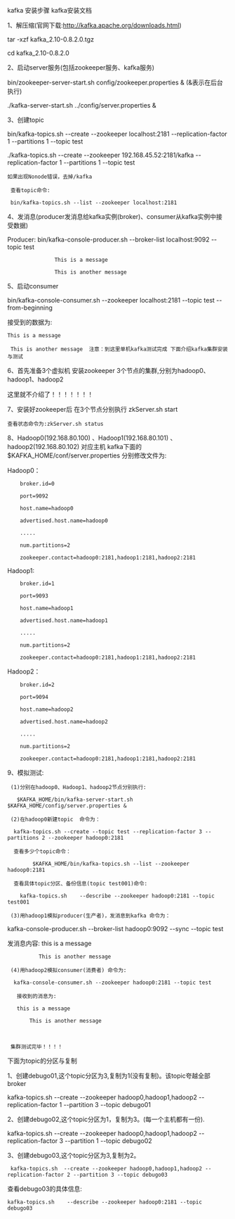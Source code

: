 kafka 安装步骤
                  kafka安装文档

1、解压缩(官网下载:http://kafka.apache.org/downloads.html)

   tar -xzf kafka_2.10-0.8.2.0.tgz

   cd kafka_2.10-0.8.2.0

2、启动server服务(包括zookeeper服务、kafka服务)

   bin/zookeeper-server-start.sh  config/zookeeper.properties & (&表示在后台执行)

   ./kafka-server-start.sh ../config/server.properties &

3、创建topic

   bin/kafka-topics.sh --create --zookeeper localhost:2181 --replication-factor 1 --partitions 1 --topic test

   ./kafka-topics.sh --create --zookeeper 192.168.45.52:2181/kafka --replication-factor 1 --partitions 1 --topic test

    如果出现Nonode错误，去掉/kafka

     查看topic命令:

     bin/kafka-topics.sh --list --zookeeper localhost:2181

4、发消息(producer发消息给kafka实例(broker)、consumer从kafka实例中接受数据)

  Producer: bin/kafka-console-producer.sh --broker-list localhost:9092 --topic test

                   This is a message

                   This is another message

5、启动consumer

   bin/kafka-console-consumer.sh --zookeeper localhost:2181 --topic test --from-beginning

   接受到的数据为:

    This is a message

     This is another message  注意：到这里单机kafka测试完成 下面介绍kafka集群安装与测试

6、首先准备3个虚拟机 安装zookeeper 3个节点的集群,分别为hadoop0、hadoop1、hadoop2 

   这里就不介绍了！！！！！！！

7、安装好zookeeper后 在3个节点分别执行 zkServer.sh start 

    查看状态命令为:zkServer.sh status

8、Hadoop0(192.168.80.100) 、Hadoop1(192.168.80.101) 、hadoop2(192.168.80.102) 对应主机   kafka下面的$KAFKA_HOME/conf/server.properties 分别修改文件为:

  Hadoop0：

        broker.id=0

        port=9092

        host.name=hadoop0

        advertised.host.name=hadoop0

        .....

        num.partitions=2

        zookeeper.contact=hadoop0:2181,hadoop1:2181,hadoop2:2181

 Hadoop1:

        broker.id=1

        port=9093

        host.name=hadoop1

        advertised.host.name=hadoop1

        .....

        num.partitions=2

        zookeeper.contact=hadoop0:2181,hadoop1:2181,hadoop2:2181

  Hadoop2：

        broker.id=2

        port=9094

        host.name=hadoop2

        advertised.host.name=hadoop2

        .....

        num.partitions=2

        zookeeper.contact=hadoop0:2181,hadoop1:2181,hadoop2:2181

  9、模拟测试:

     (1)分别在hadoop0、Hadoop1、hadoop2节点分别执行:

       $KAFKA_HOME/bin/kafka-server-start.sh  $KAFKA_HOME/config/server.properties &

     (2)在hadoop0新建topic  命令为：

      kafka-topics.sh --create --topic test --replication-factor 3 --partitions 2 --zookeeper hadoop0:2181  

      查看多少个topic命令：

            $KAFKA_HOME/bin/kafka-topics.sh --list --zookeeper hadoop0:2181 

      查看具体topic分区、备份信息(topic test001)命令:

        kafka-topics.sh    --describe --zookeeper hadoop0:2181 --topic test001

     (3)用hadoop1模拟producer(生产者)，发消息到kafka 命令为：

   kafka-console-producer.sh --broker-list hadoop0:9092 --sync --topic test

   发消息内容:  this is a message

              This is another message

     (4)用hadoop2模拟consumer(消费者) 命令为:

      kafka-console-consumer.sh --zookeeper hadoop0:2181 --topic test

       接收到的消息为:

       this is a message

           This is another message

 

     集群测试完毕！！！！

 

下面为topic的分区与复制

  1、创建debugo01,这个topic分区为3,复制为1(没有复制)。该topic夸越全部broker

   kafka-topics.sh  --create --zookeeper hadoop0,hadoop1,hadoop2 --replication-factor 1 --partition 3 --topic debugo01

  2、创建debugo02,这个topic分区为1，复制为3。(每一个主机都有一份).

   kafka-topics.sh  --create --zookeeper hadoop0,hadoop1,hadoop2 --replication-factor 3 --partition 1 --topic debugo02

   3、创建debugo03,这个topic分区为3,复制为2。

     kafka-topics.sh  --create --zookeeper hadoop0,hadoop1,hadoop2 --replication-factor 2 --partition 3 --topic debugo03

   查看debugo03的具体信息:

    kafka-topics.sh    --describe --zookeeper hadoop0:2181 --topic debugo03
